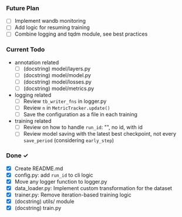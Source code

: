 ### Future Plan
- [ ] Implement wandb monitoring
- [ ] Add logic for resuming training
- [ ] Combine logging and tqdm module, see best practices

### Current Todo

- annotation related
    - [ ] (docstring) model/layers.py
    - [ ] (docstring) model/model.py
    - [ ] (docstring) model/losses.py
    - [ ] (docstring) model/metrics.py
- logging related
    - [ ] Review `tb_writer_fns` in logger.py
    - [ ] Review `n` in `MetricTracker.update()`
    - [ ] Save the configuration as a file in each training
- training related
    - [ ] Review on how to handle `run_id`: "", no id, with id
    - [ ] Review model saving with the latest best checkpoint, not every `save_period` (considering `early_step`)

### Done ✓

- [x] Create README.md
- [x] config.py: add `run_id` to cli logic
- [x] Move any logger function to logger.py
- [x] data_loader.py: Implement custom transformation for the dataset
- [x] trainer.py: Remove iteration-based training logic 
- [x] (docstring) utils/ module
- [x] (docstring) train.py
